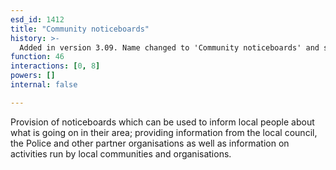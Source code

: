 ```yaml
---
esd_id: 1412
title: "Community noticeboards"
history: >-
  Added in version 3.09. Name changed to 'Community noticeboards' and scope notes revised in version 4.00.
function: 46
interactions: [0, 8]
powers: []
internal: false

---
```


Provision of noticeboards which can be used  to inform local people about what is going on in their area; providing information from the local council, the Police and other partner organisations as well as information on activities run by local communities and organisations.

